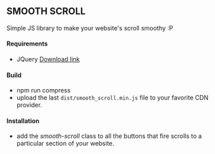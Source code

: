 ## SMOOTH SCROLL

Simple JS library to make your website's scroll smoothy :P

#### Requirements

* JQuery [Download link](http://jquery.com/download/)

#### Build

* npm run compress
* upload the last `dist/smooth_scroll.min.js` file to your favorite CDN provider.

#### Installation

* add the *smooth-scroll* class to all the buttons that fire scrolls to a particular section of your website.
